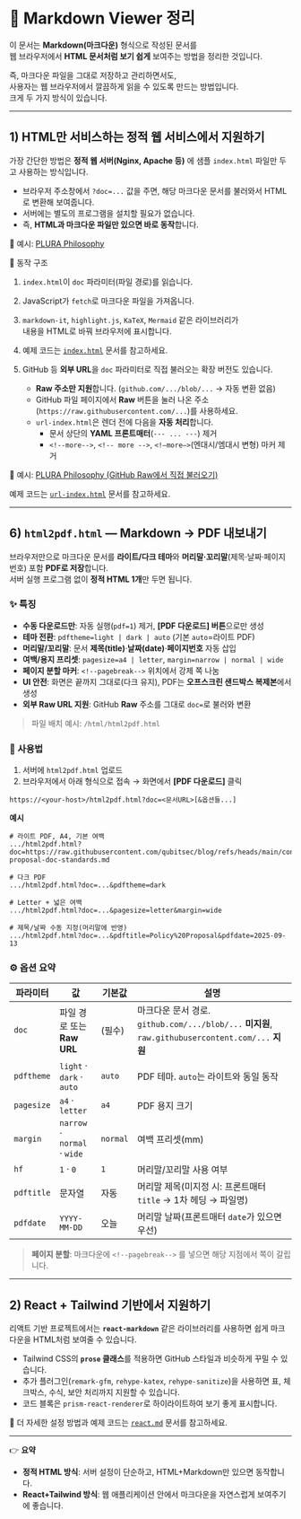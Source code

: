 # 📄 Markdown Viewer 정리

이 문서는 **Markdown(마크다운)** 형식으로 작성된 문서를  
웹 브라우저에서 **HTML 문서처럼 보기 쉽게** 보여주는 방법을 정리한 것입니다.  

즉, 마크다운 파일을 그대로 저장하고 관리하면서도,  
사용자는 웹 브라우저에서 깔끔하게 읽을 수 있도록 만드는 방법입니다.  
크게 두 가지 방식이 있습니다.  

---

## 1) HTML만 서비스하는 정적 웹 서비스에서 지원하기

가장 간단한 방법은 **정적 웹 서버(Nginx, Apache 등)** 에 샘플 `index.html` 파일만 두고 사용하는 방식입니다.  

- 브라우저 주소창에서 `?doc=...` 값을 주면, 해당 마크다운 문서를 불러와서 HTML로 변환해 보여줍니다.
- 서버에는 별도의 프로그램을 설치할 필요가 없습니다.  
- 즉, **HTML과 마크다운 파일만 있으면 바로 동작**합니다.  

📌 예시: [PLURA Philosophy](https://w.plura.io/index.html?doc=/philosophy/ko/README.md)

📌 동작 구조  
1. `index.html`이 `doc` 파라미터(파일 경로)를 읽습니다.  
2. JavaScript가 `fetch`로 마크다운 파일을 가져옵니다.  
3. `markdown-it`, `highlight.js`, `KaTeX`, `Mermaid` 같은 라이브러리가  
   내용을 HTML로 바꿔 브라우저에 표시합니다.  

4. 예제 코드는 [`index.html`](./html/index.html) 문서를 참고하세요.

5. GitHub 등 **외부 URL**을 `doc` 파라미터로 직접 불러오는 확장 버전도 있습니다.  
   - **Raw 주소만 지원**합니다. (`github.com/.../blob/...` → 자동 변환 없음)  
   - GitHub 파일 페이지에서 **Raw** 버튼을 눌러 나온 주소(`https://raw.githubusercontent.com/...`)를 사용하세요.  
   - `url-index.html`은 렌더 전에 다음을 **자동 처리**합니다.  
     - 문서 상단의 **YAML 프론트매터**(`--- ... ---`) 제거  
     - `<!--more-->`, `<!-- more -->`, `<!–more–>`(엔대시/엠대시 변형) 마커 제거

📌 예시: [PLURA Philosophy (GitHub Raw에서 직접 불러오기)](https://w.plura.io/url-index.html?doc=https://raw.githubusercontent.com/qubitsec/plura/main/philosophy/ko/README.md)

예제 코드는 [`url-index.html`](./html/url-index.html) 문서를 참고하세요.

---

## 6) `html2pdf.html` — Markdown → PDF 내보내기

브라우저만으로 마크다운 문서를 **라이트/다크 테마**와 **머리말·꼬리말**(제목·날짜·페이지번호) 포함 **PDF로 저장**합니다.  
서버 실행 프로그램 없이 **정적 HTML 1개**만 두면 됩니다.

### ✨ 특징
- **수동 다운로드만**: 자동 실행(`pdf=1`) 제거, **[PDF 다운로드] 버튼**으로만 생성
- **테마 전환**: `pdftheme=light | dark | auto` (기본 `auto`=라이트 PDF)
- **머리말/꼬리말**: 문서 **제목(title)**·**날짜(date)**·**페이지번호** 자동 삽입
- **여백/용지 프리셋**: `pagesize=a4 | letter`, `margin=narrow | normal | wide`
- **페이지 분할 마커**: `<!--pagebreak-->` 위치에서 강제 쪽 나눔
- **UI 안전**: 화면은 끝까지 그대로(다크 유지), PDF는 **오프스크린 샌드박스 복제본**에서 생성
- **외부 Raw URL 지원**: GitHub **Raw** 주소를 그대로 `doc=`로 불러와 변환

> 파일 배치 예시: `/html/html2pdf.html`

### 🔧 사용법
1) 서버에 `html2pdf.html` 업로드  
2) 브라우저에서 아래 형식으로 접속 → 화면에서 **[PDF 다운로드]** 클릭
```text
https://<your-host>/html2pdf.html?doc=<문서URL>[&옵션들...]
````

**예시**

```text
# 라이트 PDF, A4, 기본 여백
.../html2pdf.html?doc=https://raw.githubusercontent.com/qubitsec/blog/refs/heads/main/content/ko/column/policy-proposal-doc-standards.md

# 다크 PDF
.../html2pdf.html?doc=...&pdftheme=dark

# Letter + 넓은 여백
.../html2pdf.html?doc=...&pagesize=letter&margin=wide

# 제목/날짜 수동 지정(머리말에 반영)
.../html2pdf.html?doc=...&pdftitle=Policy%20Proposal&pdfdate=2025-09-13
```

### ⚙️ 옵션 요약

| 파라미터       | 값                            | 기본값      | 설명                                                                                    |
| ---------- | ---------------------------- | -------- | ------------------------------------------------------------------------------------- |
| `doc`      | 파일 경로 또는 **Raw URL**         | (필수)     | 마크다운 문서 경로. `github.com/.../blob/...` **미지원**, `raw.githubusercontent.com/...` **지원** |
| `pdftheme` | `light` · `dark` · `auto`    | `auto`   | PDF 테마. `auto`는 라이트와 동일 동작                                                            |
| `pagesize` | `a4` · `letter`              | `a4`     | PDF 용지 크기                                                                             |
| `margin`   | `narrow` · `normal` · `wide` | `normal` | 여백 프리셋(mm)                                                                            |
| `hf`       | `1` · `0`                    | `1`      | 머리말/꼬리말 사용 여부                                                                         |
| `pdftitle` | 문자열                          | 자동       | 머리말 제목(미지정 시: 프론트매터 `title` → 1차 헤딩 → 파일명)                                            |
| `pdfdate`  | `YYYY-MM-DD`                 | 오늘       | 머리말 날짜(프론트매터 `date`가 있으면 우선)                                                          |

> **페이지 분할**: 마크다운에 `<!--pagebreak-->` 를 넣으면 해당 지점에서 쪽이 갈립니다.

---

## 2) React + Tailwind 기반에서 지원하기

리액트 기반 프로젝트에서는
**`react-markdown`** 같은 라이브러리를 사용하면 쉽게 마크다운을 HTML처럼 보여줄 수 있습니다.

* Tailwind CSS의 **`prose` 클래스**를 적용하면 GitHub 스타일과 비슷하게 꾸밀 수 있습니다.
* 추가 플러그인(`remark-gfm`, `rehype-katex`, `rehype-sanitize`)을 사용하면
  표, 체크박스, 수식, 보안 처리까지 지원할 수 있습니다.
* 코드 블록은 `prism-react-renderer`로 하이라이트하여 보기 좋게 표시합니다.

📌 더 자세한 설정 방법과 예제 코드는 [`react.md`](./react.md) 문서를 참고하세요.

---

👉 **요약**

* **정적 HTML 방식**: 서버 설정이 단순하고, HTML+Markdown만 있으면 동작합니다.
* **React+Tailwind 방식**: 웹 애플리케이션 안에서 마크다운을 자연스럽게 보여주기에 좋습니다.
